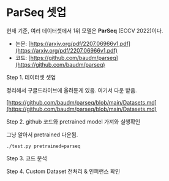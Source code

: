 # ParSeq 셋업

현재 기준, 여러 데이터셋에서 1위 모델은 **ParSeq** (ECCV 2022)이다.

* 논문: [https://arxiv.org/pdf/2207.06966v1.pdf](https://arxiv.org/pdf/2207.06966v1.pdf)
* 코드: [https://github.com/baudm/parseq](https://github.com/baudm/parseq)



Step 1. 데이터셋 셋업

정리해서 구글드라이브에 올려둔게 있음. 여기서 다운 받음.

[https://github.com/baudm/parseq/blob/main/Datasets.md](https://github.com/baudm/parseq/blob/main/Datasets.md)



Step 2. github 코드와 pretrained model 가져와 실행확인

그냥 알아서 pretrained 다운됨.

```
./test.py pretrained=parseq
```





Step 3. 코드 분석

Step 4. Custom Dataset 전처리 & 인퍼런스 확인
